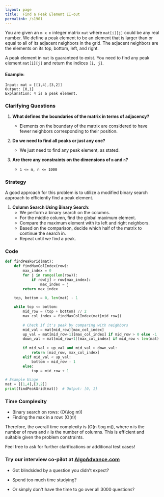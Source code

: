 ```yaml
---
layout: page
title:  Find a Peak Element II-out
permalink: /s1901
---
```


You are given an `m x n` integer matrix `mat` where `mat[i][j]` could be any real number. We define a peak element to be an element that is larger than or equal to all of its adjacent neighbors in the grid. The adjacent neighbors are the elements on its top, bottom, left, and right. 

A peak element in `mat` is guaranteed to exist. You need to find any peak element `mat[i][j]` and return the indices `[i, j]`.

#### Example:
```text
Input: mat = [[1,4],[3,2]]
Output: [0,1]
Explanation: 4 is a peak element.
```

### Clarifying Questions

1. **What defines the boundaries of the matrix in terms of adjacency?**
   - Elements on the boundary of the matrix are considered to have fewer neighbors corresponding to their position.

2. **Do we need to find all peaks or just any one?**
   - We just need to find any peak element, as stated.

3. **Are there any constraints on the dimensions of `m` and `n`?**
   - `1 <= m, n <= 1000`

### Strategy

A good approach for this problem is to utilize a modified binary search approach to efficiently find a peak element.

1. **Column Search Using Binary Search**:
   - We perform a binary search on the columns.
   - For the middle column, find the global maximum element.
   - Compare the maximum element with its left and right neighbors.
   - Based on the comparison, decide which half of the matrix to continue the search in.
   - Repeat until we find a peak.

### Code

```python
def findPeakGrid(mat):
    def findMaxColIndex(row):
        max_index = 0
        for j in range(len(row)):
            if row[j] > row[max_index]:
                max_index = j
        return max_index

    top, bottom = 0, len(mat) - 1
    
    while top <= bottom:
        mid_row = (top + bottom) // 2
        max_col_index = findMaxColIndex(mat[mid_row])
        
        # Check if it's peak by comparing with neighbors
        mid_val = mat[mid_row][max_col_index]
        up_val = mat[mid_row-1][max_col_index] if mid_row > 0 else -1
        down_val = mat[mid_row+1][max_col_index] if mid_row < len(mat) - 1 else -1
        
        if mid_val > up_val and mid_val > down_val:
            return [mid_row, max_col_index]
        elif mid_val < up_val:
            bottom = mid_row - 1
        else:
            top = mid_row + 1

# Example Usage
mat = [[1,4],[3,2]]
print(findPeakGrid(mat))  # Output: [0, 1]
```

### Time Complexity

- Binary search on rows: \(O(\log m)\)
- Finding the max in a row: \(O(n)\)

Therefore, the overall time complexity is \(O(n \log m)\), where `m` is the number of rows and `n` is the number of columns. This is efficient and suitable given the problem constraints.

Feel free to ask for further clarifications or additional test cases!


### Try our interview co-pilot at [AlgoAdvance.com](https://algoAdvance.com)

- Got blindsided by a question you didn't expect?

- Spend too much time studying?

- Or simply don't have the time to go over all 3000 questions?

